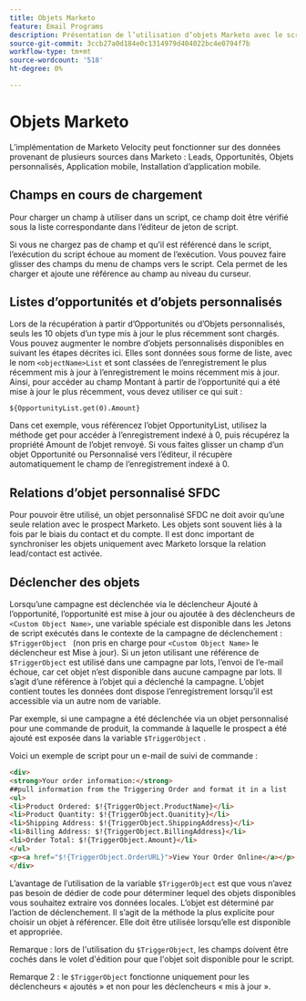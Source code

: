 ```yaml
---
title: Objets Marketo
feature: Email Programs
description: Présentation de l’utilisation d’objets Marketo avec le script Velocity
source-git-commit: 3ccb27a0d184e0c1314979d404022bc4e0794f7b
workflow-type: tm+mt
source-wordcount: '518'
ht-degree: 0%

---
```


# Objets Marketo

L’implémentation de Marketo Velocity peut fonctionner sur des données provenant de plusieurs sources dans Marketo : Leads, Opportunités, Objets personnalisés, Application mobile, Installation d’application mobile.

## Champs en cours de chargement


Pour charger un champ à utiliser dans un script, ce champ doit être vérifié sous la liste correspondante dans l’éditeur de jeton de script.

Si vous ne chargez pas de champ et qu’il est référencé dans le script, l’exécution du script échoue au moment de l’exécution. Vous pouvez faire glisser des champs du menu de champs vers le script. Cela permet de les charger et ajoute une référence au champ au niveau du curseur.

## Listes d’opportunités et d’objets personnalisés

Lors de la récupération à partir d’Opportunités ou d’Objets personnalisés, seuls les 10 objets d’un type mis à jour le plus récemment sont chargés. Vous pouvez augmenter le nombre d’objets personnalisés disponibles en suivant les étapes décrites ici. Elles sont données sous forme de liste, avec le nom `<objectName>List` et sont classées de l’enregistrement le plus récemment mis à jour à l’enregistrement le moins récemment mis à jour. Ainsi, pour accéder au champ Montant à partir de l’opportunité qui a été mise à jour le plus récemment, vous devez utiliser ce qui suit :

`${OpportunityList.get(0).Amount}`

Dans cet exemple, vous référencez l’objet OpportunityList, utilisez la méthode get pour accéder à l’enregistrement indexé à 0, puis récupérez la propriété Amount de l’objet renvoyé. Si vous faites glisser un champ d’un objet Opportunité ou Personnalisé vers l’éditeur, il récupère automatiquement le champ de l’enregistrement indexé à 0.

## Relations d’objet personnalisé SFDC

Pour pouvoir être utilisé, un objet personnalisé SFDC ne doit avoir qu’une seule relation avec le prospect Marketo. Les objets sont souvent liés à la fois par le biais du contact et du compte. Il est donc important de synchroniser les objets uniquement avec Marketo lorsque la relation lead/contact est activée.

## Déclencher des objets

Lorsqu’une campagne est déclenchée via le déclencheur Ajouté à l’opportunité, l’opportunité est mise à jour ou ajoutée à des déclencheurs de `<Custom Object Name>`, une variable spéciale est disponible dans les Jetons de script exécutés dans le contexte de la campagne de déclenchement : `$TriggerObject ` (non pris en charge pour `<Custom Object Name>` le déclencheur est Mise à jour).  Si un jeton utilisant une référence de `$TriggerObject` est utilisé dans une campagne par lots, l’envoi de l’e-mail échoue, car cet objet n’est disponible dans aucune campagne par lots.  Il s’agit d’une référence à l’objet qui a déclenché la campagne. L’objet contient toutes les données dont dispose l’enregistrement lorsqu’il est accessible via un autre nom de variable.

Par exemple, si une campagne a été déclenchée via un objet personnalisé pour une commande de produit, la commande à laquelle le prospect a été ajouté est exposée dans la variable `$TriggerObject` .

Voici un exemple de script pour un e-mail de suivi de commande :

```html
<div>
<strong>Your order information:</strong>
##pull information from the Triggering Order and format it in a list
<ul>
<li>Product Ordered: $!{TriggerObject.ProductName}</li>
<li>Product Quantity: $!{TriggerObject.Quanitity}</li>
<li>Shipping Address: $!{TriggerObject.ShippingAddress}</li>
<li>Billing Address: $!{TriggerObject.BillingAddress}</li>
<li>Order Total: $!{TriggerObject.Amount}</li>
</ul>
<p><a href="$!{TriggerObject.OrderURL}">View Your Order Online</a></p>
</div>
```

L’avantage de l’utilisation de la variable `$TriggerObject` est que vous n’avez pas besoin de dédier de code pour déterminer lequel des objets disponibles vous souhaitez extraire vos données locales.  L’objet est déterminé par l’action de déclenchement. Il s’agit de la méthode la plus explicite pour choisir un objet à référencer. Elle doit être utilisée lorsqu’elle est disponible et appropriée.

Remarque : lors de l&#39;utilisation du `$TriggerObject`, les champs doivent être cochés dans le volet d&#39;édition pour que l&#39;objet soit disponible pour le script.

Remarque 2 : le `$TriggerObject` fonctionne uniquement pour les déclencheurs « ajoutés » et non pour les déclencheurs « mis à jour ».
